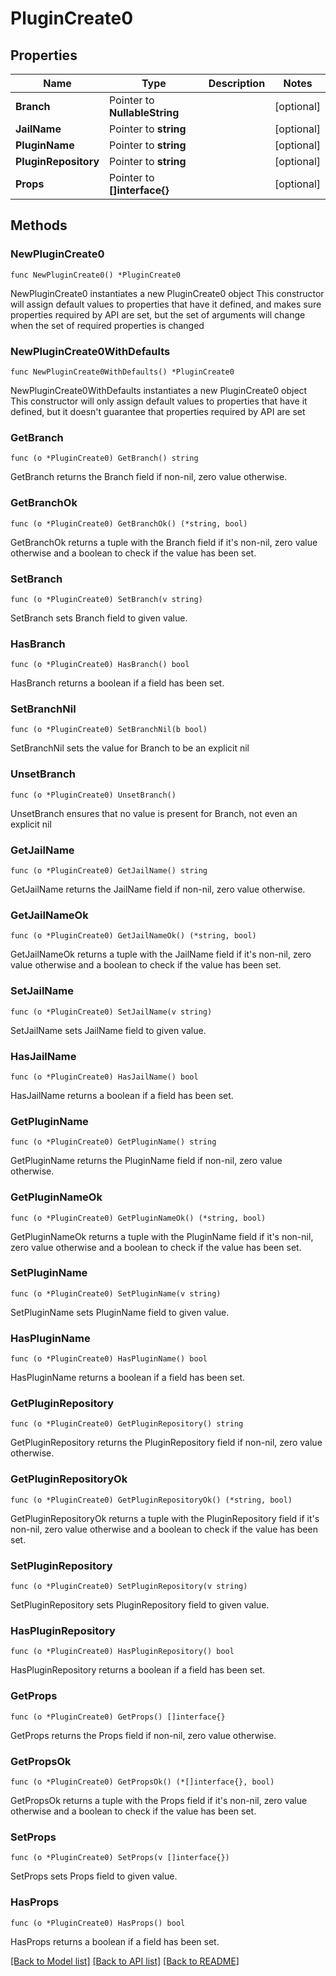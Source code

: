 # PluginCreate0

## Properties

Name | Type | Description | Notes
------------ | ------------- | ------------- | -------------
**Branch** | Pointer to **NullableString** |  | [optional] 
**JailName** | Pointer to **string** |  | [optional] 
**PluginName** | Pointer to **string** |  | [optional] 
**PluginRepository** | Pointer to **string** |  | [optional] 
**Props** | Pointer to **[]interface{}** |  | [optional] 

## Methods

### NewPluginCreate0

`func NewPluginCreate0() *PluginCreate0`

NewPluginCreate0 instantiates a new PluginCreate0 object
This constructor will assign default values to properties that have it defined,
and makes sure properties required by API are set, but the set of arguments
will change when the set of required properties is changed

### NewPluginCreate0WithDefaults

`func NewPluginCreate0WithDefaults() *PluginCreate0`

NewPluginCreate0WithDefaults instantiates a new PluginCreate0 object
This constructor will only assign default values to properties that have it defined,
but it doesn't guarantee that properties required by API are set

### GetBranch

`func (o *PluginCreate0) GetBranch() string`

GetBranch returns the Branch field if non-nil, zero value otherwise.

### GetBranchOk

`func (o *PluginCreate0) GetBranchOk() (*string, bool)`

GetBranchOk returns a tuple with the Branch field if it's non-nil, zero value otherwise
and a boolean to check if the value has been set.

### SetBranch

`func (o *PluginCreate0) SetBranch(v string)`

SetBranch sets Branch field to given value.

### HasBranch

`func (o *PluginCreate0) HasBranch() bool`

HasBranch returns a boolean if a field has been set.

### SetBranchNil

`func (o *PluginCreate0) SetBranchNil(b bool)`

 SetBranchNil sets the value for Branch to be an explicit nil

### UnsetBranch
`func (o *PluginCreate0) UnsetBranch()`

UnsetBranch ensures that no value is present for Branch, not even an explicit nil
### GetJailName

`func (o *PluginCreate0) GetJailName() string`

GetJailName returns the JailName field if non-nil, zero value otherwise.

### GetJailNameOk

`func (o *PluginCreate0) GetJailNameOk() (*string, bool)`

GetJailNameOk returns a tuple with the JailName field if it's non-nil, zero value otherwise
and a boolean to check if the value has been set.

### SetJailName

`func (o *PluginCreate0) SetJailName(v string)`

SetJailName sets JailName field to given value.

### HasJailName

`func (o *PluginCreate0) HasJailName() bool`

HasJailName returns a boolean if a field has been set.

### GetPluginName

`func (o *PluginCreate0) GetPluginName() string`

GetPluginName returns the PluginName field if non-nil, zero value otherwise.

### GetPluginNameOk

`func (o *PluginCreate0) GetPluginNameOk() (*string, bool)`

GetPluginNameOk returns a tuple with the PluginName field if it's non-nil, zero value otherwise
and a boolean to check if the value has been set.

### SetPluginName

`func (o *PluginCreate0) SetPluginName(v string)`

SetPluginName sets PluginName field to given value.

### HasPluginName

`func (o *PluginCreate0) HasPluginName() bool`

HasPluginName returns a boolean if a field has been set.

### GetPluginRepository

`func (o *PluginCreate0) GetPluginRepository() string`

GetPluginRepository returns the PluginRepository field if non-nil, zero value otherwise.

### GetPluginRepositoryOk

`func (o *PluginCreate0) GetPluginRepositoryOk() (*string, bool)`

GetPluginRepositoryOk returns a tuple with the PluginRepository field if it's non-nil, zero value otherwise
and a boolean to check if the value has been set.

### SetPluginRepository

`func (o *PluginCreate0) SetPluginRepository(v string)`

SetPluginRepository sets PluginRepository field to given value.

### HasPluginRepository

`func (o *PluginCreate0) HasPluginRepository() bool`

HasPluginRepository returns a boolean if a field has been set.

### GetProps

`func (o *PluginCreate0) GetProps() []interface{}`

GetProps returns the Props field if non-nil, zero value otherwise.

### GetPropsOk

`func (o *PluginCreate0) GetPropsOk() (*[]interface{}, bool)`

GetPropsOk returns a tuple with the Props field if it's non-nil, zero value otherwise
and a boolean to check if the value has been set.

### SetProps

`func (o *PluginCreate0) SetProps(v []interface{})`

SetProps sets Props field to given value.

### HasProps

`func (o *PluginCreate0) HasProps() bool`

HasProps returns a boolean if a field has been set.


[[Back to Model list]](../README.md#documentation-for-models) [[Back to API list]](../README.md#documentation-for-api-endpoints) [[Back to README]](../README.md)


